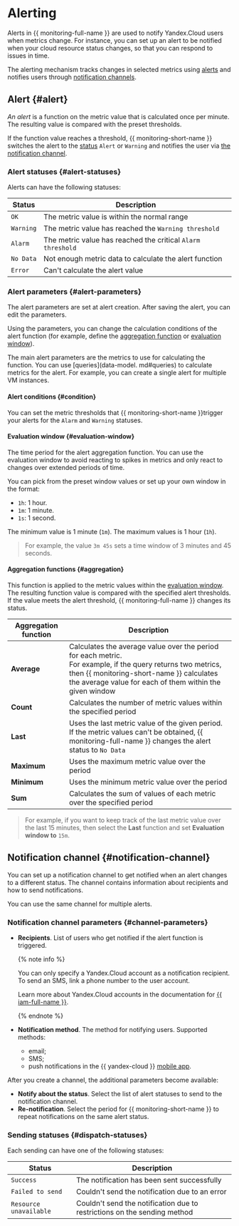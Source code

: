 # Alerting

Alerts in {{ monitoring-full-name }} are used to notify Yandex.Cloud users when metrics change.
For instance, you can set up an alert to be notified when your cloud resource status changes, so that you can respond to issues in time.

The alerting mechanism tracks changes in selected metrics using [alerts](#alert) and notifies users through [notification channels](#notification-channel).

## Alert {#alert}

_An alert_ is a function on the metric value that is calculated once per minute. The resulting value is compared with the preset thresholds.

If the function value reaches a threshold, {{ monitoring-short-name }} switches the alert to the [status](#alert-statuses) `Alert` or `Warning` and notifies the user via [the notification channel](#notification-channel).

### Alert statuses {#alert-statuses}

Alerts can have the following statuses:

| Status | Description |
| ----- | ----- |
| `OK` | The metric value is within the normal range |
| `Warning` | The metric value has reached the `Warning threshold` |
| `Alarm` | The metric value has reached the critical `Alarm threshold` |
| `No Data` | Not enough metric data to calculate the alert function |
| `Error` | Can't calculate the alert value |

### Alert parameters {#alert-parameters}

The alert parameters are set at alert creation. After saving the alert, you can edit the parameters.

Using the parameters, you can change the calculation conditions of the alert function (for example, define the [aggregation function](#aggregation) or [evaluation window](#evaluation-window)).

The main alert parameters are the metrics to use for calculating the function. You can use [queries](data-model. md#queries) to calculate metrics for the alert.
For example, you can create a single alert for multiple VM instances.

#### Alert conditions {#condition}

You can set the metric thresholds that {{ monitoring-short-name }}trigger your alerts for the `Alarm` and `Warning` statuses.

#### Evaluation window {#evaluation-window}

The time period for the alert aggregation function.
You can use the evaluation window to avoid reacting to spikes in metrics and only react to changes over extended periods of time.

You can pick from the preset window values or set up your own window in the format:

* `1h`: 1 hour.
* `1m`: 1 minute.
* `1s`: 1 second.

The minimum value is 1 minute (`1m`).
The maximum values is 1 hour (`1h`).

> For example, the value `3m 45s` sets a time window of 3 minutes and 45 seconds.

#### Aggregation functions {#aggregation}

This function is applied to the metric values within the [evaluation window](#evaluation-window).
The resulting function value is compared with the specified alert thresholds.
If the value meets the alert threshold, {{ monitoring-full-name }} changes its status.

| Aggregation function | Description |
| ----- | ----- |
| **Average** | Calculates the average value over the period for each metric.<br/>For example, if the query returns two metrics, then {{ monitoring-short-name }} calculates the average value for each of them within the given window |
| **Count** | Calculates the number of metric values within the specified period |
| **Last** | Uses the last metric value of the given period. If the metric values can't be obtained, {{ monitoring-full-name }} changes the alert status to `No Data` |
| **Maximum** | Uses the maximum metric value over the period |
| **Minimum** | Uses the minimum metric value over the period |
| **Sum** | Calculates the sum of values of each metric over the specified period |

> For example, if you want to keep track of the last metric value over the last 15 minutes, then select the **Last** function and set **Evaluation window to** `15m`.

## Notification channel {#notification-channel}

You can set up a notification channel to get notified when an alert changes to a different status.
The channel contains information about recipients and how to send notifications.

You can use the same channel for multiple alerts.

### Notification channel parameters {#channel-parameters}

- **Recipients**. List of users who get notified if the alert function is triggered.

    {% note info %}

    You can only specify a Yandex.Cloud account as a notification recipient.
To send an SMS, link a phone number to the user account.

    Learn more about Yandex.Cloud accounts in the documentation for [{{ iam-full-name }}](../../iam/concepts/index.md#accounts).

    {% endnote %}

- **Notification method**. The method for notifying users. Supported methods:
  - email;
  - SMS;
  - push notifications in the {{ yandex-cloud }} [mobile app](../../overview/mobile-app/index.md).

After you create a channel, the additional parameters become available:

- **Notify about the status**. Select the list of alert statuses to send to the notification channel.
- **Re-notification**. Select the period for {{ monitoring-short-name }} to repeat notifications on the same alert status.

### Sending statuses {#dispatch-statuses}

Each sending can have one of the following statuses:

| Status | Description |
| ----- | ----- |
| `Success` | The notification has been sent successfully |
| `Failed to send` | Couldn't send the notification due to an error |
| `Resource unavailable` | Couldn't send the notification due to restrictions on the sending method |

